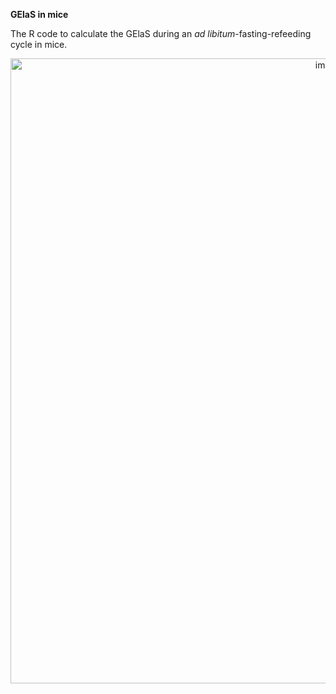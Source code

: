 **GElaS in mice**


The R code to calculate the GElaS during an _ad libitum_-fasting-refeeding cycle in mice.

<p align="center"> 
  <img width="1000" alt="image" src="https://user-images.githubusercontent.com/17844967/187608154-c9473cb5-e53b-4906-ad5a-54230c5e377e.png">

</p>

